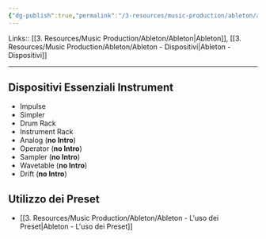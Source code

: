 ```yaml
---
{"dg-publish":true,"permalink":"/3-resources/music-production/ableton/ableton-dispositivi-instrument-essenziali/","tags":["type/note"]}
---
```


Links:: [[3. Resources/Music Production/Ableton/Ableton\|Ableton]], [[3. Resources/Music Production/Ableton/Ableton - Dispositivi\|Ableton - Dispositivi]]

---
## Dispositivi Essenziali Instrument 

- Impulse 
- Simpler 
- Drum Rack 
- Instrument Rack 
- Analog (**no Intro**)
- Operator (**no Intro**)
- Sampler (**no Intro**)
- Wavetable (**no Intro**)
- Drift (**no Intro**)


## Utilizzo dei Preset

- [[3. Resources/Music Production/Ableton/Ableton - L'uso dei Preset\|Ableton - L'uso dei Preset]]


